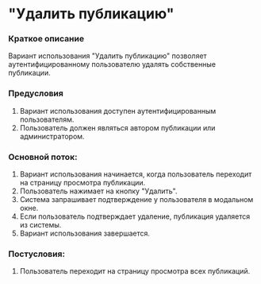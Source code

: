 # "Удалить публикацию"

### Краткое описание

Вариант использования "Удалить публикацию" позволяет аутентифицированному пользователю удалять собственные публикации.
    
### Предусловия

1. Вариант использования доступен аутентифицированным пользователям.
2. Пользователь должен являться автором публикации или администратором. 

### Основной поток:

1. Вариант использования начинается, когда пользователь переходит на страницу просмотра публикации.
2. Пользователь нажимает на кнопку "Удалить".
3. Система запрашивает подтверждение у пользователя в модальном окне.
4. Если пользователь подтверждает удаление, публикация удаляется из системы.
5. Вариант использования завершается.

### Постусловия:

1. Пользователь переходит на страницу просмотра всех публикаций.